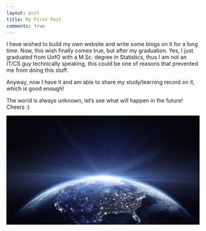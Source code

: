 ```yaml
---
layout: post
title: My First Post
comments: true
---
```

I have wished to build my own website and write some blogs on it for a
long time. Now, this wish finally comes true, but after my graduation.
Yes, I just graduated from UofO with a M.Sc. degree in Statistics, thus
I am not an IT/CS guy technically speaking, this could be one of reasons
that prevented me from doing this stuff.

Anyway, now I have it and am able to share my study/learning record on
it, which is good enough!

The world is always unknown, let’s see what will happen in the future!
Cheers :)

![](/img/blogs/space.webp)
